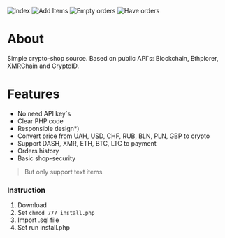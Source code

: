 ![Index](https://i.imgur.com/YgmNcArg.png)
![Add Items](https://i.imgur.com/65bp1Elg.png)
![Empty orders](https://i.imgur.com/orE57Skg.png)
![Have orders](https://i.imgur.com/Hc8bTbNg.png)

# About
Simple crypto-shop source. Based on public API`s: Blockchain, Ethplorer, XMRChain and CryptoID.

# Features
- No need API key`s
- Clear PHP code
- Responsible design*)
- Convert price from UAH, USD, CHF, RUB, BLN, PLN, GBP to crypto
- Support DASH, XMR, ETH, BTC, LTC to payment
- Orders history
- Basic shop-security
> But only support text items

### Instruction
1. Download
2. Set `chmod 777 install.php`
3. Import .sql file
4. Set run install.php
